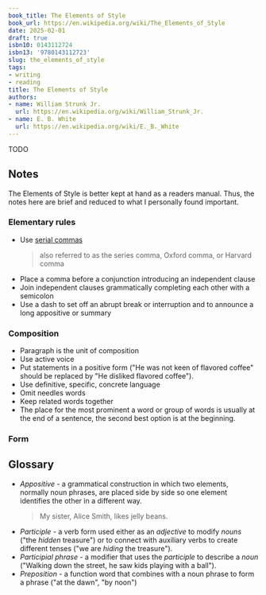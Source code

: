 ```yaml
---
book_title: The Elements of Style
book_url: https://en.wikipedia.org/wiki/The_Elements_of_Style
date: 2025-02-01
draft: true
isbn10: 0143112724
isbn13: '9780143112723'
slug: the_elements_of_style
tags:
- writing
- reading
title: The Elements of Style
authors:
- name: William Strunk Jr.
  url: https://en.wikipedia.org/wiki/William_Strunk_Jr.
- name: E. B. White
  url: https://en.wikipedia.org/wiki/E._B._White
---
```


TODO

## Notes

The Elements of Style is better kept at hand as a readers manual. Thus, the notes here are brief and reduced to what I personally found important.

### Elementary rules

- Use [serial commas](https://en.wikipedia.org/wiki/Serial_comma)
	> also referred to as the series comma, Oxford comma, or Harvard comma
- Place a comma before a conjunction introducing an independent clause
- Join independent clauses grammatically completing each other with a semicolon
- Use a dash to set off an abrupt break or interruption and to announce a long appositive or summary

### Composition

- Paragraph is the unit of composition
- Use active voice
- Put statements in a positive form ("He was not keen of flavored coffee" should be replaced by "He disliked flavored coffee").
- Use definitive, specific, concrete language
- Omit needles words
- Keep related words together
- The place for the most prominent a word or group of words is usually at the end of a sentence, the second best option is at the beginning.

### Form

## Glossary

- _Appositive_ - a grammatical construction in which two elements, normally noun phrases, are placed side by side so one element identifies the other in a different way.
	> My sister, Alice Smith, likes jelly beans.
- _Participle_ - a verb form used either as an _adjective_ to modify _nouns_ ("the _hidden_ treasure") or to connect with auxiliary verbs to create different tenses ("we are _hiding_ the treasure").
- _Participial phrase_ - a modifier that uses the _participle_ to describe a _noun_ ("Walking down the street, he saw kids playing with a ball").
- _Preposition_ - a function word that combines with a noun phrase to form a phrase ("at the dawn", "by noon")

